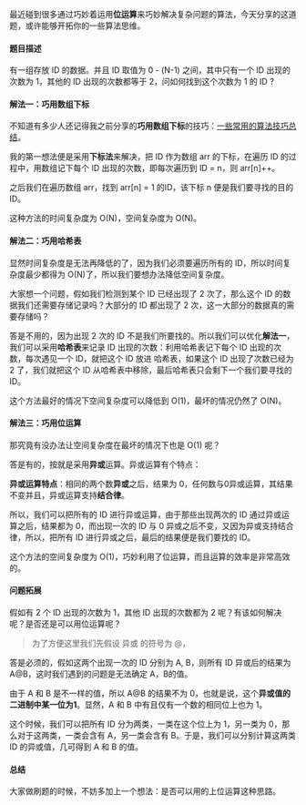 最近碰到很多通过巧妙着运用**位运算**来巧妙解决复杂问题的算法，今天分享的这道题，或许能够开拓你的一些算法思维。

#### 题目描述

有一组存放 ID 的数据。并且 ID 取值为 0 - (N-1) 之间，其中只有一个 ID 出现的次数为 1，其他的 ID 出现的次数都等于 2，问如何找到这个次数为 1 的 ID ?

#### 解法一：巧用数组下标

不知道有多少人还记得我之前分享的**巧用数组下标**的技巧：[一些常用的算法技巧总结](https://mp.weixin.qq.com/s/oncH5ya-J6vH-Yn66kFFhw)。

我的第一想法便是采用**下标法**来解决，把 ID 作为数组 arr 的下标，在遍历 ID 的过程中，用数组记下每个 ID 出现的次数，即每次遍历到 ID = n，则 arr[n]++。

之后我们在遍历数组 arr，找到 arr[n] = 1 的ID，该下标 n 便是我们要寻找的目的 ID。

这种方法的时间复杂度为 O(N)，空间复杂度为 O(N)。

#### 解法二：巧用哈希表

显然时间复杂度是无法再降低的了，因为我们必须要遍历所有的 ID，所以时间复杂度最少都得为 O(N)了，所以我们要想办法降低空间复杂度。

大家想一个问题，假如我们检测到某个 ID 已经出现了 2 次了，那么这个 ID 的数据我们还需要存储记录吗？大部分的 ID 都出现了 2 次，这一大部分的数据真的需要存储吗？

答是不用的，因为出现 2 次的 ID 不是我们所要找的。所以我们可以优化**解法一**，我们可以采用**哈希表**来记录 ID 出现的次数：利用哈希表记下每个 ID 出现的次数，每次遇见一个 ID，就把这个 ID 放进 哈希表，如果这个 ID 出现了次数已经为 2 了，我们就把这个 ID 从哈希表中移除，最后哈希表只会剩下一个我们要寻找的 ID。

这个方法最好的情况下空间复杂度可以降低到 O(1)，最坏的情况仍然了 O(N)。

#### 解法三：巧用位运算

那究竟有没办法让空间复杂度在最坏的情况下也是 O(1) 呢？

答是有的，按就是采用**异或**运算。异或运算有个特点：

**异或运算特点**：相同的两个数**异或**之后，结果为 0，任何数与0异或运算，其结果不变并且，异或运算支持**结合律**。

所以，我们可以把所有的 ID 进行异或运算，由于那些出现两次的 ID 通过异或运算之后，结果都为 0，而出现一次的 ID 与 0 异或之后不变，又因为异或支持结合律，所以，把所有 ID 进行异或之后，最后的结果便是我们要找的 ID。

这个方法的空间复杂度为 O(1)，巧妙利用了位运算，而且运算的效率是非常高效的。

#### 问题拓展

假如有 2 个 ID 出现的次数为 1，其他 ID 出现的次数都为 2 呢？有该如何解决呢？是否还是可以用位运算呢？

> 为了方便这里我们先假设 异或 的符号为 @，

答是必须的，假如这两个出现一次的 ID 分别为 A, B，则所有 ID 异或后的结果为 A@B，这时我们遇到的问题是无法确定 A，B的值。

由于 A 和 B 是不一样的值，所以 A@B 的结果不为 0，也就是说，这个**异或值的二进制中某一位为1**。显然，A 和 B 中有且仅有一个数的相同位上也为 1。

这个时候，我们可以把所有 ID 分为两类，一类在这个位上为 1，另一类为 0，那么对于这两类，一类会含有 A，另一类会含有 B。于是，我们可以分别计算这两类 ID 的异或值，几可得到 A 和 B 的值。

#### 总结

大家做刷题的时候，不妨多加上一个想法：是否可以用的上位运算这种思路。

